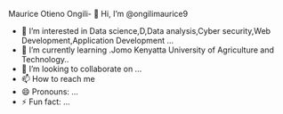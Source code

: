  Maurice Otieno Ongili- 👋 Hi, I’m @ongilimaurice9
- 👀 I’m interested in Data science,D,Data analysis,Cyber security,Web Development,Application Development ...
- 🌱 I’m currently learning .Jomo Kenyatta University of Agriculture and Technology..
- 💞️ I’m looking to collaborate on ...
- 📫 How to reach me 
- 😄 Pronouns: ...
- ⚡ Fun fact: ...

<!---
ongilimaurice9/ongilimaurice9 is a ✨ special ✨ repository because its `README.md` (this file) appears on your GitHub profile.
You can click the Preview link to take a look at your changes.
--->
